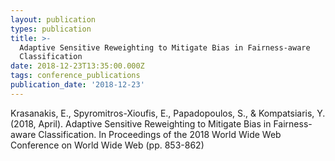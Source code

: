 ```yaml
---
layout: publication
types: publication
title: >-
  Adaptive Sensitive Reweighting to Mitigate Bias in Fairness-aware
  Classification
date: 2018-12-23T13:35:00.000Z
tags: conference_publications
publication_date: '2018-12-23'
---
```

Krasanakis, E., Spyromitros-Xioufis, E., Papadopoulos, S., & Kompatsiaris, Y. (2018, April). Adaptive Sensitive Reweighting to Mitigate Bias in Fairness-aware Classification. In Proceedings of the 2018 World Wide Web Conference on World Wide Web (pp. 853-862)
